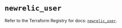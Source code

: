 # `newrelic_user`

Refer to the Terraform Registry for docs: [`newrelic_user`](https://registry.terraform.io/providers/newrelic/newrelic/3.72.1/docs/resources/user).
